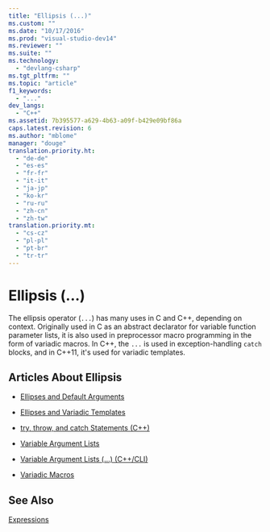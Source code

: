 ```yaml
---
title: "Ellipsis (...)"
ms.custom: ""
ms.date: "10/17/2016"
ms.prod: "visual-studio-dev14"
ms.reviewer: ""
ms.suite: ""
ms.technology: 
  - "devlang-csharp"
ms.tgt_pltfrm: ""
ms.topic: "article"
f1_keywords: 
  - "..."
dev_langs: 
  - "C++"
ms.assetid: 7b395577-a629-4b63-a09f-b429e09bf86a
caps.latest.revision: 6
ms.author: "mblome"
manager: "douge"
translation.priority.ht: 
  - "de-de"
  - "es-es"
  - "fr-fr"
  - "it-it"
  - "ja-jp"
  - "ko-kr"
  - "ru-ru"
  - "zh-cn"
  - "zh-tw"
translation.priority.mt: 
  - "cs-cz"
  - "pl-pl"
  - "pt-br"
  - "tr-tr"
---
```

# Ellipsis (...)
The ellipsis operator (`...`) has many uses in C and C++, depending on context. Originally used in C as an abstract declarator for variable function parameter lists, it is also used in preprocessor macro programming in the form of variadic macros. In C++, the `...` is used in exception-handling `catch` blocks, and in C++11, it's used for variadic templates.  
  
## Articles About Ellipsis  
  
-   [Ellipses and Default Arguments](../misc/ellipses-and-default-arguments.md)  
  
-   [Ellipses and Variadic Templates](../Topic/Ellipses%20and%20Variadic%20Templates.md)  
  
-   [try, throw, and catch Statements (C++)](../Topic/try,%20throw,%20and%20catch%20Statements%20\(C++\).md)  
  
-   [Variable Argument Lists](../misc/variable-argument-lists.md)  
  
-   [Variable Argument Lists (...) (C++/CLI)](../Topic/Variable%20Argument%20Lists%20\(...\)%20\(C++-CLI\).md)  
  
-   [Variadic Macros](../Topic/Variadic%20Macros.md)  
  
## See Also  
 [Expressions](../Topic/Expressions%20\(C++\).md)
